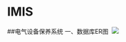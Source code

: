 # IMIS
##电气设备保养系统
  一、数据库ER图
  ![](https://github.com/lifengyi1323/IMIS/blob/master/ER%E5%9B%BE.png)

